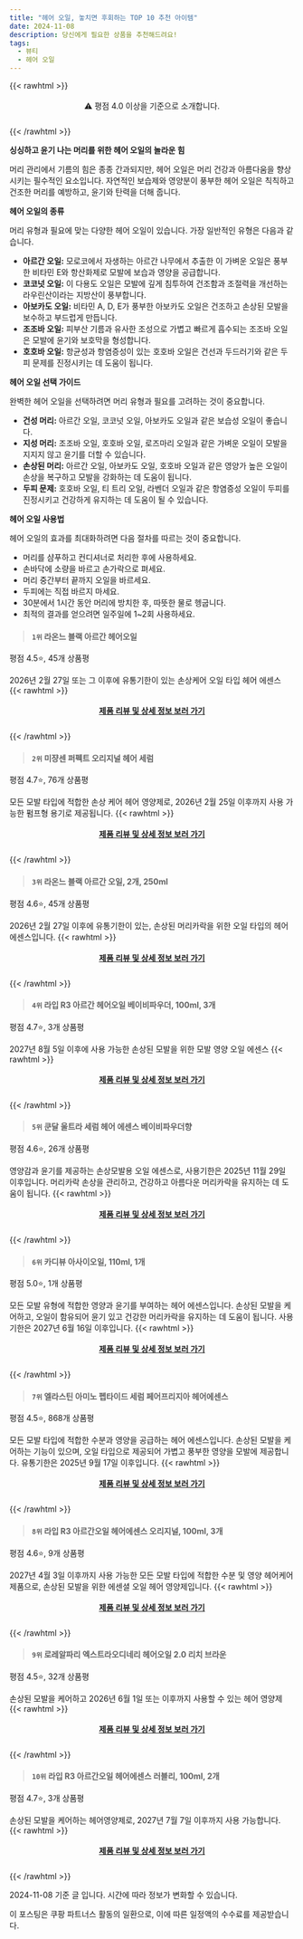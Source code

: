```yaml
---
title: "헤어 오일, 놓치면 후회하는 TOP 10 추천 아이템"
date: 2024-11-08
description: 당신에게 필요한 상품을 추천해드려요!
tags:
  - 뷰티
  - 헤어 오일
---
```

{{< rawhtml >}}<div class="toc" style="text-align: center; height: 50px; line-height: 2;">  <p>⚠️ 평점 4.0 이상을 기준으로 소개합니다.<br></p></div> {{< /rawhtml >}}

**싱싱하고 윤기 나는 머리를 위한 헤어 오일의 놀라운 힘**

머리 관리에서 기름의 힘은 종종 간과되지만, 헤어 오일은 머리 건강과 아름다움을 향상시키는 필수적인 요소입니다. 자연적인 보습제와 영양분이 풍부한 헤어 오일은 칙칙하고 건조한 머리를 예방하고, 윤기와 탄력을 더해 줍니다.

**헤어 오일의 종류**

머리 유형과 필요에 맞는 다양한 헤어 오일이 있습니다. 가장 일반적인 유형은 다음과 같습니다.

* **아르간 오일:** 모로코에서 자생하는 아르간 나무에서 추출한 이 가벼운 오일은 풍부한 비타민 E와 항산화제로 모발에 보습과 영양을 공급합니다.
* **코코넛 오일:** 이 다용도 오일은 모발에 깊게 침투하여 건조함과 조절력을 개선하는 라우린산이라는 지방산이 풍부합니다.
* **아보카도 오일:** 비타민 A, D, E가 풍부한 아보카도 오일은 건조하고 손상된 모발을 보수하고 부드럽게 만듭니다.
* **조조바 오일:** 피부산 기름과 유사한 조성으로 가볍고 빠르게 흡수되는 조조바 오일은 모발에 윤기와 보호막을 형성합니다.
* **호호바 오일:** 항균성과 항염증성이 있는 호호바 오일은 건선과 두드러기와 같은 두피 문제를 진정시키는 데 도움이 됩니다.

**헤어 오일 선택 가이드**

완벽한 헤어 오일을 선택하려면 머리 유형과 필요를 고려하는 것이 중요합니다.

* **건성 머리:** 아르간 오일, 코코넛 오일, 아보카도 오일과 같은 보습성 오일이 좋습니다.
* **지성 머리:** 조조바 오일, 호호바 오일, 로즈마리 오일과 같은 가벼운 오일이 모발을 지지지 않고 윤기를 더할 수 있습니다.
* **손상된 머리:** 아르간 오일, 아보카도 오일, 호호바 오일과 같은 영양가 높은 오일이 손상을 복구하고 모발을 강화하는 데 도움이 됩니다.
* **두피 문제:** 호호바 오일, 티 트리 오일, 라벤더 오일과 같은 항염증성 오일이 두피를 진정시키고 건강하게 유지하는 데 도움이 될 수 있습니다.

**헤어 오일 사용법**

헤어 오일의 효과를 최대화하려면 다음 절차를 따르는 것이 중요합니다.

* 머리를 샴푸하고 컨디셔너로 처리한 후에 사용하세요.
* 손바닥에 소량을 바르고 손가락으로 펴세요.
* 머리 중간부터 끝까지 오일을 바르세요.
* 두피에는 직접 바르지 마세요.
* 30분에서 1시간 동안 머리에 방치한 후, 따뜻한 물로 헹굽니다.
* 최적의 결과를 얻으려면 일주일에 1~2회 사용하세요.


>#### `1위` 라온느 블랙 아르간 헤어오일
평점 4.5⭐, 45개 상품평

2026년 2월 27일 또는 그 이후에 유통기한이 있는 손상케어 오일 타입 헤어 에센스
{{< rawhtml >}}<div class="toc" style="text-align: center; height: 50px; line-height: 2;"><p><b><a href="https://link.coupang.com/re/AFFSDP?lptag=AF5033054&pageKey=8234655566&itemId=23703269127&vendorItemId=3031287626&traceid=V0-153-3f694a1b9fec8af1&requestid=20241108120919095219527743&token=31850C%7CMIXED">제품 리뷰 및 상세 정보 보러 가기</a></b><br></p> </div>{{< /rawhtml >}}

>#### `2위` 미쟝센 퍼펙트 오리지널 헤어 세럼
평점 4.7⭐, 76개 상품평

모든 모발 타입에 적합한 손상 케어 헤어 영양제로, 2026년 2월 25일 이후까지 사용 가능한 펌프형 용기로 제공됩니다.
{{< rawhtml >}}<div class="toc" style="text-align: center; height: 50px; line-height: 2;"><p><b><a href="https://link.coupang.com/re/AFFSDP?lptag=AF5033054&pageKey=7650005374&itemId=20352225420&vendorItemId=82798549277&traceid=V0-153-e2ee9b7f11887fc6&requestid=20241108120919095219527743&token=31850C%7CMIXED">제품 리뷰 및 상세 정보 보러 가기</a></b><br></p> </div>{{< /rawhtml >}}

>#### `3위` 라온느 블랙 아르간 오일, 2개, 250ml
평점 4.6⭐, 45개 상품평

2026년 2월 27일 이후에 유통기한이 있는, 손상된 머리카락을 위한 오일 타입의 헤어 에센스입니다.
{{< rawhtml >}}<div class="toc" style="text-align: center; height: 50px; line-height: 2;"><p><b><a href="https://link.coupang.com/re/AFFSDP?lptag=AF5033054&pageKey=8234655566&itemId=20815241464&vendorItemId=3968619908&traceid=V0-153-3f694a1b9fec8af1&clickBeacon=d83ef720-9d7e-11ef-bb97-84b5dc7b7e21%7E3&requestid=20241108120919095219527743&token=31850C%7CMIXED">제품 리뷰 및 상세 정보 보러 가기</a></b><br></p> </div>{{< /rawhtml >}}

>#### `4위` 라입 R3 아르간 헤어오일 베이비파우더, 100ml, 3개
평점 4.7⭐, 3개 상품평

2027년 8월 5일 이후에 사용 가능한 손상된 모발을 위한 모발 영양 오일 에센스
{{< rawhtml >}}<div class="toc" style="text-align: center; height: 50px; line-height: 2;"><p><b><a href="https://link.coupang.com/re/AFFSDP?lptag=AF5033054&pageKey=7126394125&itemId=17855174400&vendorItemId=85018501493&traceid=V0-153-5bf809039b0353b0&clickBeacon=d83f1e30-9d7e-11ef-a5c8-c8f092e6ad0f%7E3&requestid=20241108120919095219527743&token=31850C%7CMIXED">제품 리뷰 및 상세 정보 보러 가기</a></b><br></p> </div>{{< /rawhtml >}}

>#### `5위` 쿤달 울트라 세럼 헤어 에센스 베이비파우더향
평점 4.6⭐, 26개 상품평

영양감과 윤기를 제공하는 손상모발용 오일 에센스로, 사용기한은 2025년 11월 29일 이후입니다. 머리카락 손상을 관리하고, 건강하고 아름다운 머리카락을 유지하는 데 도움이 됩니다.
{{< rawhtml >}}<div class="toc" style="text-align: center; height: 50px; line-height: 2;"><p><b><a href="https://link.coupang.com/re/AFFSDP?lptag=AF5033054&pageKey=14980916&itemId=549638945&vendorItemId=5136911596&traceid=V0-153-7acb5caf91137ee2&requestid=20241108120919095219527743&token=31850C%7CMIXED">제품 리뷰 및 상세 정보 보러 가기</a></b><br></p> </div>{{< /rawhtml >}}

>#### `6위` 카디뷰 아사이오일, 110ml, 1개
평점 5.0⭐, 1개 상품평

모든 모발 유형에 적합한 영양과 윤기를 부여하는 헤어 에센스입니다. 손상된 모발을 케어하고, 오일이 함유되어 윤기 있고 건강한 머리카락을 유지하는 데 도움이 됩니다. 사용 기한은 2027년 6월 16일 이후입니다.
{{< rawhtml >}}<div class="toc" style="text-align: center; height: 50px; line-height: 2;"><p><b><a href="https://link.coupang.com/re/AFFSDP?lptag=AF5033054&pageKey=7289538724&itemId=20887141119&vendorItemId=87987789604&traceid=V0-153-4929f30681a1f9b9&clickBeacon=d83f1e30-9d7e-11ef-a9ea-6b6efa41fc80%7E3&requestid=20241108120919095219527743&token=31850C%7CMIXED">제품 리뷰 및 상세 정보 보러 가기</a></b><br></p> </div>{{< /rawhtml >}}

>#### `7위` 엘라스틴 아미노 펩타이드 세럼 페어프리지아 헤어에센스
평점 4.5⭐, 868개 상품평

모든 모발 타입에 적합한 수분과 영양을 공급하는 헤어 에센스입니다. 손상된 모발을 케어하는 기능이 있으며, 오일 타입으로 제공되어 가볍고 풍부한 영양을 모발에 제공합니다. 유통기한은 2025년 9월 17일 이후입니다.
{{< rawhtml >}}<div class="toc" style="text-align: center; height: 50px; line-height: 2;"><p><b><a href="https://link.coupang.com/re/AFFSDP?lptag=AF5033054&pageKey=7482705233&itemId=21401500731&vendorItemId=88458116633&traceid=V0-153-b53887a75d916f0c&requestid=20241108120919095219527743&token=31850C%7CMIXED">제품 리뷰 및 상세 정보 보러 가기</a></b><br></p> </div>{{< /rawhtml >}}

>#### `8위` 라입 R3 아르간오일 헤어에센스 오리지널, 100ml, 3개
평점 4.6⭐, 9개 상품평

2027년 4월 3일 이후까지 사용 가능한 모든 모발 타입에 적합한 수분 및 영양 헤어케어 제품으로, 손상된 모발을 위한 에센셜 오일 헤어 영양제입니다.
{{< rawhtml >}}<div class="toc" style="text-align: center; height: 50px; line-height: 2;"><p><b><a href="https://link.coupang.com/re/AFFSDP?lptag=AF5033054&pageKey=7099273244&itemId=17716385746&vendorItemId=84317139297&traceid=V0-153-f94465d73130553d&clickBeacon=d83f1e30-9d7e-11ef-ae82-8b4e814d3e22%7E3&requestid=20241108120919095219527743&token=31850C%7CMIXED">제품 리뷰 및 상세 정보 보러 가기</a></b><br></p> </div>{{< /rawhtml >}}

>#### `9위` 로레알파리 엑스트라오디네리 헤어오일 2.0 리치 브라운
평점 4.5⭐, 32개 상품평

 손상된 모발을 케어하고 2026년 6월 1일 또는 이후까지 사용할 수 있는 헤어 영양제
{{< rawhtml >}}<div class="toc" style="text-align: center; height: 50px; line-height: 2;"><p><b><a href="https://link.coupang.com/re/AFFSDP?lptag=AF5033054&pageKey=7704402919&itemId=20636116920&vendorItemId=3000294795&traceid=V0-153-bc2612d66ca6630b&requestid=20241108120919095219527743&token=31850C%7CMIXED">제품 리뷰 및 상세 정보 보러 가기</a></b><br></p> </div>{{< /rawhtml >}}

>#### `10위` 라입 R3 아르간오일 헤어에센스 러블리, 100ml, 2개
평점 4.7⭐, 3개 상품평

손상된 모발을 케어하는 헤어영양제로, 2027년 7월 7일 이후까지 사용 가능합니다.
{{< rawhtml >}}<div class="toc" style="text-align: center; height: 50px; line-height: 2;"><p><b><a href="https://link.coupang.com/re/AFFSDP?lptag=AF5033054&pageKey=7133589917&itemId=15406063352&vendorItemId=85426945076&traceid=V0-153-9186a76707236119&clickBeacon=d83f1e30-9d7e-11ef-9126-db1d1e974a03%7E3&requestid=20241108120919095219527743&token=31850C%7CMIXED">제품 리뷰 및 상세 정보 보러 가기</a></b><br></p> </div>{{< /rawhtml >}}


2024-11-08 기준 글 입니다.
시간에 따라 정보가 변화할 수 있습니다.

이 포스팅은 쿠팡 파트너스 활동의 일환으로, 이에 따른 일정액의 수수료를 제공받습니다.